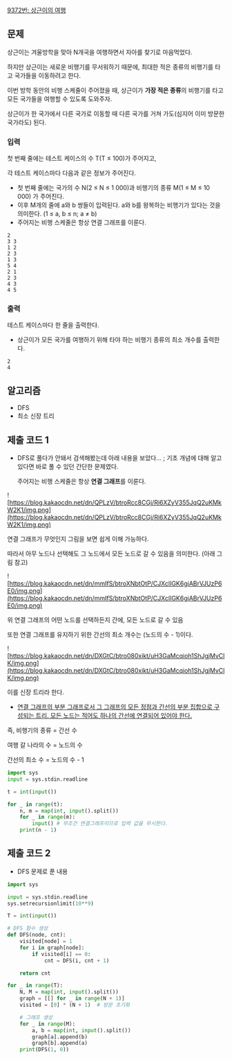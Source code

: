 [9372번: 상근이의 여행](https://www.acmicpc.net/problem/9372)

## 문제

상근이는 겨울방학을 맞아 N개국을 여행하면서 자아를 찾기로 마음먹었다.

하지만 상근이는 새로운 비행기를 무서워하기 때문에, 최대한 적은 종류의 비행기를 타고 국가들을 이동하려고 한다.

이번 방학 동안의 비행 스케줄이 주어졌을 때, 상근이가 **가장 적은 종류**의 비행기를 타고 모든 국가들을 여행할 수 있도록 도와주자.

상근이가 한 국가에서 다른 국가로 이동할 때 다른 국가를 거쳐 가도(심지어 이미 방문한 국가라도) 된다.

### 입력

첫 번째 줄에는 테스트 케이스의 수 T(T ≤ 100)가 주어지고,

각 테스트 케이스마다 다음과 같은 정보가 주어진다.

- 첫 번째 줄에는 국가의 수 N(2 ≤ N ≤ 1 000)과 비행기의 종류 M(1 ≤ M ≤ 10 000) 가 주어진다.
- 이후 M개의 줄에 a와 b 쌍들이 입력된다. a와 b를 왕복하는 비행기가 있다는 것을 의미한다. (1 ≤ a, b ≤ n; a ≠ b)
- 주어지는 비행 스케줄은 항상 연결 그래프를 이룬다.

```
2
3 3
1 2
2 3
1 3
5 4
2 1
2 3
4 3
4 5

```

### 출력

테스트 케이스마다 한 줄을 출력한다.

- 상근이가 모든 국가를 여행하기 위해 타야 하는 비행기 종류의 최소 개수를 출력한다.

```
2
4
```

## 알고리즘

- DFS
- 최소 신장 트리

## 제출 코드 1

- DFS로 풀다가 안돼서 검색해봤는데 아래 내용을 보았다… ; 기초 개념에 대해 알고있다면 바로 풀 수 있던 간단한 문제였다.
    
    
    주어지는 비행 스케줄은 항상 **연결 그래프**를 이룬다.
    

![https://blog.kakaocdn.net/dn/QPLzV/btroRcc8CGj/Ri6XZyV355JqQ2uKMkW2K1/img.png](https://blog.kakaocdn.net/dn/QPLzV/btroRcc8CGj/Ri6XZyV355JqQ2uKMkW2K1/img.png)

연결 그래프가 무엇인지 그림을 보면 쉽게 이해 가능하다.

따라서 아무 노드나 선택해도 그 노드에서 모든 노드로 갈 수 있음을 의미한다. (아래 그림 참고)

![https://blog.kakaocdn.net/dn/mmIfS/btroXNbtOtP/CJXclIGK6giABrVJUzP6E0/img.png](https://blog.kakaocdn.net/dn/mmIfS/btroXNbtOtP/CJXclIGK6giABrVJUzP6E0/img.png)

위 연결 그래프의 어떤 노드를 선택하든지 간에, 모든 노드로 갈 수 있음

또한 연결 그래프를 유지하기 위한 간선의 최소 개수는 (노드의 수 - 1)이다.

![https://blog.kakaocdn.net/dn/DXGtC/btro080xikt/uH3GaMcqioh1ShJgjMvClK/img.png](https://blog.kakaocdn.net/dn/DXGtC/btro080xikt/uH3GaMcqioh1ShJgjMvClK/img.png)

이를 신장 트리라 한다.

- [연결 그래프의 부분 그래프로서 그 그래프의 모든 정점과 간선의 부분 집합으로 구성되는 트리. 모든 노드는 적어도 하나의 간선에 연결되어 있어야 한다.](https://terms.naver.com/entry.naver?docId=837730&cid=42344&categoryId=42344)

즉, 비행기의 종류 = 간선 수

여행 갈 나라의 수 = 노드의 수

간선의 최소 수 = 노드의 수 - 1

```python
import sys
input = sys.stdin.readline

t = int(input())

for _ in range(t):
    n, m = map(int, input().split())
    for _ in range(m):
        input() # 무조건 연결그래프이므로 입력 값을 무시한다.
    print(n - 1)
```

### [](https://ku-hug.tistory.com/133#%C-%A-)

## 제출 코드 2

- DFS 문제로 푼 내용

```python
import sys

input = sys.stdin.readline
sys.setrecursionlimit(10**9)

T = int(input())

# DFS 함수 생성 
def DFS(node, cnt):
    visited[node] = 1
    for i in graph[node]:
        if visited[i] == 0:
            cnt = DFS(i, cnt + 1)

    return cnt

for _ in range(T):
    N, M = map(int, input().split())
    graph = [[] for _ in range(N + 1)]
    visited = [0] * (N + 1)  # 방문 초기화

    # 그래프 생성
    for _ in range(M):
        a, b = map(int, input().split())
        graph[a].append(b)
        graph[b].append(a)
    print(DFS(1, 0))
```